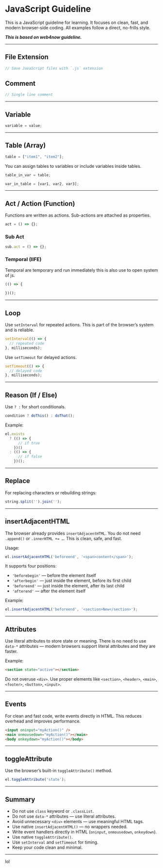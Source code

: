 <link rel="preload" as="style" href="https://actwu.github.io/md.css"/>  
<link rel="stylesheet" href="https://actwu.github.io/md.css"/>  

# JavaScript Guideline

This is a JavaScript guideline for learning.
It focuses on clean, fast, and modern browser-side coding.
All examples follow a direct, no-frills style.

***This is based on web4now guideline.***

---

## File Extension

```javascript
// Save JavaScript files with `.js` extension
```

## Comment

```javascript
// Single line comment
```

---

## Variable

```javascript
variable = value;
```

---

## Table (Array)

```javascript
table = ["item1", "item2"];
```

You can assign tables to variables or include variables inside tables.

```javascript
table_in_var = table;

var_in_table = [var1, var2, var3];
```

---

## Act / Action (Function)

Functions are written as actions. Sub-actions are attached as properties.

```javascript
act = () => {};
```

### Sub Act
```javascript
sub.act = () => {};
```

### Temporal (IIFE)

Temporal are temporary and run immediately this is also use to open system of js.

```javascript
(() => {
  
})();
```

---

## Loop

Use `setInterval` for repeated actions.
This is part of the browser’s system and is reliable.

```javascript
setInterval(() => {
  // repeated code
}, milliseconds);
```

Use `setTimeout` for delayed actions.

```javascript
setTimeout(() => {
  // delayed code
}, milliseconds);
```

---

## Reason (If / Else) 

Use `? :` for short conditionals.

```javascript
condition ? doThis() : doThat();
```

Example:

```javascript
el.exists
  ? (() => {
      // if true
    })()
  : (() => {
      // if false
    })();
```

---

## Replace

For replacing characters or rebuilding strings:

```javascript
string.split('').join('');
```

---

## insertAdjacentHTML

The browser already provides `insertAdjacentHTML`.
You do not need `.append()` or `.innerHTML += …`.
This is clean, safe, and fast.

Usage:

```javascript
el.insertAdjacentHTML('beforeend', '<span>content</span>');
```

It supports four positions:

* `'beforebegin'` — before the element itself
* `'afterbegin'` — just inside the element, before its first child
* `'beforeend'` — just inside the element, after its last child
* `'afterend'` — after the element itself

Example:

```javascript
el.insertAdjacentHTML('beforeend', '<section>New</section>');
```

---

## Attributes

Use literal attributes to store state or meaning.
There is no need to use `data-*` attributes — modern browsers support literal attributes and they are faster.

Example:

```html
<section state="active"></section>
```

Do not overuse `<div>`. Use proper elements like `<section>`, `<header>`, `<main>`, `<footer>`, `<button>`, `<input>`.

---

## Events

For clean and fast code, write events directly in HTML.
This reduces overhead and improves performance.

```html
<input oninput="myAction()" />
<main onmousedown="myAction()"></main>
<body onkeydown="myAction()"></body>
```

---

## toggleAttribute

Use the browser’s built-in `toggleAttribute()` method.

```javascript
el.toggleAttribute('state');
```

---

## Summary

* Do not use `class` keyword or `.classList`.
* Do not use `data-*` attributes — use literal attributes.
* Avoid unnecessary `<div>` elements — use meaningful HTML tags.
* Use native `insertAdjacentHTML()` — no wrappers needed.
* Write event handlers directly in HTML (`oninput`, `onmousedown`, `onkeydown`).
* Use native `toggleAttribute()`.
* Use `setInterval` and `setTimeout` for timing.
* Keep your code clean and minimal.

---

lol
